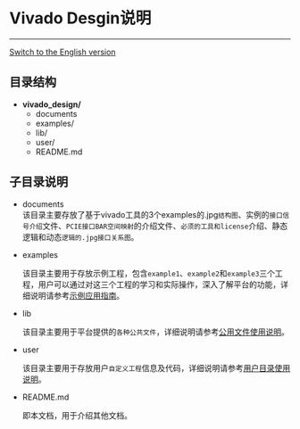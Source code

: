 # Vivado Desgin说明

---

[Switch to the English version](./README.md)

## 目录结构

- **vivado_design/**
  - documents
  - examples/
  - lib/
  - user/
  - README.md

## 子目录说明
- documents  
  该目录主要存放了基于vivado工具的3个examples的.jpg`结构图`、实例的`接口信号介绍`文件、`PCIE接口BAR空间映射`的介绍文件、`必须的工具和license`介绍、静态逻辑和动态`逻辑的.jpg接口关系图`。

- examples  

  该目录主要用于存放示例工程，包含`example1`、`example2`和`example3`三个工程，用户可以通过对这三个工程的学习和实际操作，深入了解平台的功能，详细说明请参考[示例应用指南](./examples/README_cn.md)。

- lib

  该目录主要用于平台提供的`各种公共文件`，详细说明请参考[公用文件使用说明](./lib/README_cn.md)。

- user

  该目录主要用于存放用户`自定义工程`信息及代码，详细说明请参考[用户目录使用说明](./user/README_cn.md)。

- README.md

  即本文档，用于介绍其他文档。
